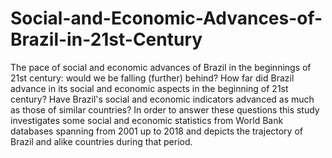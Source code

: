 # Social-and-Economic-Advances-of-Brazil-in-21st-Century
The pace of social and economic advances of Brazil in the beginnings of 21st century: would we be falling (further) behind?
How far did Brazil advance in its social and economic aspects in the beginning of 21st century?
Have Brazil's social and economic indicators advanced as much as those of similar countries?
In order to answer these questions this study investigates some social and economic statistics from World Bank databases spanning from 2001 up to 2018 and depicts the trajectory of Brazil and alike countries during that period.
